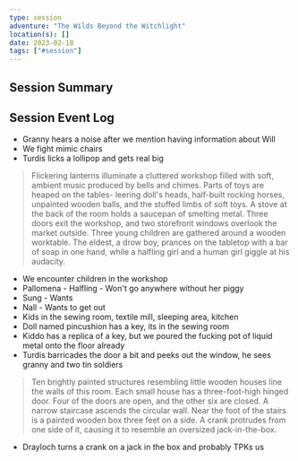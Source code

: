 ```yaml
---
type: session
adventure: "The Wilds Beyond the Witchlight"
location(s): []
date: 2023-02-18
tags: ["#session"]
---
```


## Session Summary

## Session Event Log

- Granny hears a noise after we mention having information about Will
- We fight mimic chairs
- Turdis licks a lollipop and gets real big
> Flickering lanterns illuminate a cluttered workshop filled with soft, ambient music produced by bells and chimes. Parts of toys are heaped on the tables- leering doll's heads, half-built rocking horses, unpainted wooden balls, and the stuffed limbs of soft toys. A stove at the back of the room holds a saucepan of smelting metal. Three doors exit the workshop, and two storefront windows overlook the market outside.
> Three young children are gathered around a wooden worktable. The eldest, a drow boy, prances on the tabletop with a bar of soap in one hand, while a halfling girl and a human girl giggle at his audacity.

- We encounter children in the workshop
- Pallomena - Halfling - Won't go anywhere without her piggy
- Sung - Wants 
- Nall - Wants to get out
- Kids in the sewing room, textile mill, sleeping area, kitchen
- Doll named pincushion has a key, its in the sewing room
- Kiddo has a replica of a key, but we poured the fucking pot of liquid metal onto the floor already
- Turdis barricades the door a bit and peeks out the window, he sees granny and two tin soldiers
> Ten brightly painted structures resembling little wooden houses line the walls of this room. Each small house has a three-foot-high hinged door. Four of the doors are open, and the other six are closed.
	A narrow staircase ascends the circular wall. Near the foot of the stairs is a painted wooden box three feet on a side. A crank protrudes from one side of it, causing it to resemble an oversized jack-in-the-box.
- Drayloch turns a crank on a jack in the box and probably TPKs us
